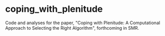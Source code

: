 # coping_with_plenitude
Code and analyses for the paper, "Coping with Plenitude:  A Computational Approach to Selecting the Right Algorithm", forthcoming in SMR. 
